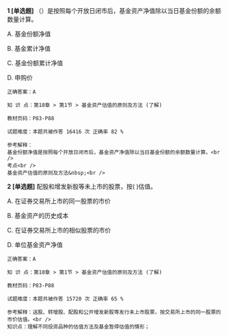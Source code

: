 **1 [单选题]** 
（）是按照每个开放日闭市后，基金资产净值除以当日基金份额的余额数量计算。

A. 基金份额净值

B. 基金累计净值

C. 基金份额累计净值

D. 申购价

```
正确答案：A

知 识 点：第18章 > 第1节 > 基金资产估值的原则及方法 (了解)

教材页码：P83-P88

试题难度：本题共被作答 16416 次 正确率 82 %

参考解释：
基金份额净值是按照每个开放日闭市后，基金资产净值除以当日基金份额的余额数量计算。<br />
考点<br />
基金资产估值的原则及方法&nbsp;<br />
```


**2 [单选题]** 配股和增发新股等未上市的股票，按(    )估值。

A. 在证券交易所上市的同一股票的市价

B. 基金资产的历史成本

C. 在证券交易所上市的相似股票的市价

D. 单位基金资产净值 

```
正确答案：A

知 识 点：第18章 > 第1节 > 基金资产估值的原则及方法 (了解)

教材页码：P83-P88

试题难度：本题共被作答 15720 次 正确率 65 %

参考解释：送股、转增股、配股和公开增发新股等发行未上市股票，按交易所上市的同一股票的市价估值。<br />
知识点：理解不同投资品种的估值方法及基金暂停估值的情形；
```

